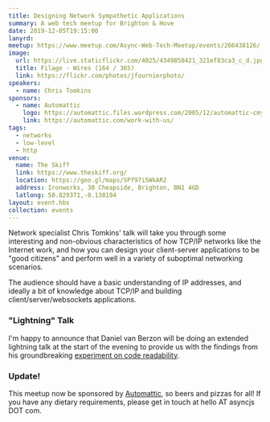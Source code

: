 ```yaml
---
title: Designing Network Sympathetic Applications
summary: A web tech meetup for Brighton & Hove
date: 2019-12-05T19:15:00
lanyrd:
meetup: https://www.meetup.com/Async-Web-Tech-Meetup/events/266438126/
image:
  url: https://live.staticflickr.com/4025/4349850421_321ef83ca3_c_d.jpg
  title: Filage - Wires (164 / 365)
  link: https://flickr.com/photos/jfournierphoto/
speakers:
  - name: Chris Tomkins
sponsors:
  - name: Automattic
    logo: https://automattic.files.wordpress.com/2005/12/automattic-cmyk.png
    link: https://automattic.com/work-with-us/
tags:
  - networks
  - low-level
  - http
venue:
  name: The Skiff
  link: https://www.theskiff.org/
  location: https://goo.gl/maps/SPf97i5WkAR2
  address: Ironworks, 30 Cheapside, Brighton, BN1 4GD
  latlong: 50.829371,-0.138194
layout: event.hbs
collection: events
---
```


Network specialist Chris Tomkins' talk will take you through some interesting and non-obvious characteristics of how TCP/IP networks like the Internet work, and how you can design your client-server applications to be "good citizens" and perform well in a variety of suboptimal networking scenarios.

The audience should have a basic understanding of IP addresses, and ideally a bit of knowledge about TCP/IP and building client/server/websockets applications.

### "Lightning" Talk

I'm happy to announce that Daniel van Berzon will be doing an extended lightning talk at the start of the evening to provide us with the findings from his groundbreaking [experiment on code readability](https://www.howreadable.com).

### Update!


This meetup now be sponsored by [Automattic](https://automattic.com/work-with-us/), so beers and pizzas for all! If you have any dietary requirements, please get in touch at hello AT asyncjs DOT com.
